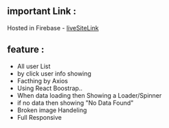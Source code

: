 ## important Link : 

Hosted in Firebase - [liveSiteLink ](https://mehediuserinfo.web.app/)
  

## feature :

* All user List
* by click user info showing
* Facthing by Axios 
* Using React Boostrap..
* When data loading then Showing a Loader/Spinner
* if no data then showing "No Data Found"
* Broken image Handeling
* Full Responsive 
